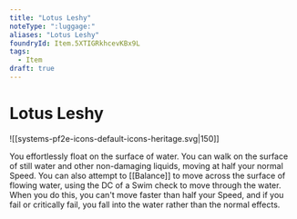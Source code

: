```yaml
---
title: "Lotus Leshy"
noteType: ":luggage:"
aliases: "Lotus Leshy"
foundryId: Item.5XTIGRkhcevKBx9L
tags:
  - Item
draft: true
---
```


# Lotus Leshy
![[systems-pf2e-icons-default-icons-heritage.svg|150]]

You effortlessly float on the surface of water. You can walk on the surface of still water and other non-damaging liquids, moving at half your normal Speed. You can also attempt to [[Balance]] to move across the surface of flowing water, using the DC of a Swim check to move through the water. When you do this, you can't move faster than half your Speed, and if you fail or critically fail, you fall into the water rather than the normal effects.
